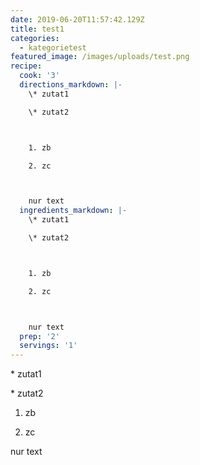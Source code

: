 ```yaml
---
date: 2019-06-20T11:57:42.129Z
title: test1
categories:
  - kategorietest
featured_image: /images/uploads/test.png
recipe:
  cook: '3'
  directions_markdown: |-
    \* zutat1

    \* zutat2



    1. zb

    2. zc



    nur text
  ingredients_markdown: |-
    \* zutat1

    \* zutat2



    1. zb

    2. zc



    nur text
  prep: '2'
  servings: '1'
---
```

\* zutat1

\* zutat2



1. zb

2. zc



nur text
